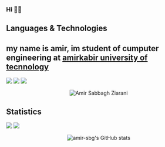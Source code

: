 
###  Hi 👋😄

## Languages & Technologies
<p align="center"> 
<h2>my name is amir, im student of cumputer engineering at 
  <a href='https://aut.ac.ir/en'>amirkabir university of tecnnology </a>
</h2>
  </p>


[![](https://img.shields.io/badge/-python3-yellow?style=for-the-badge&logo=python)](https://www.python.org/)
[![](https://img.shields.io/badge/-c-blue?style=for-the-badge&logo=c)](https://en.wikipedia.org/wiki/C_%28programming_language%29)
[![](https://img.shields.io/badge/-java-orange?style=for-the-badge&logo=java)](https://en.wikipedia.org/wiki/C_%28programming_language%29)

<!--
**amir-sbg/amir-sbg** is a ✨ _special_ ✨ repository because its `README.md` (this file) appears on your GitHub profile.

Here are some ideas to get you started:

- 🔭 I’m currently working on ...
- 🌱 I’m currently learning ...
- 👯 I’m looking to collaborate on ...
- 🤔 I’m looking for help with ...
- 💬 Ask me about ...
- 📫 How to reach me: ...
- 😄 Pronouns: ...
- ⚡ Fun fact: ...
-->


  <p align="center">
    <img src="https://github-profile-summary-cards.vercel.app/api/cards/profile-details?username=amir-sbg&theme=solarized_dark" alt="Amir Sabbagh Ziarani"/><br/>
  </p>
  

## Statistics
![](https://github-profile-summary-cards.vercel.app/api/cards/stats?username=amir-sbg&theme=solarized_dark)
![](https://github-profile-summary-cards.vercel.app/api/cards/most-commit-language?username=amir-sbg&theme=solarized_dark)


<p align="center">
  <img src="  https://github-profile-summary-cards.vercel.app/api/cards/repos-per-language?username=vn7n24fzkq&theme=solarized_dark" alt="amir-sbg's GitHub stats"/><br/>
 
</p>


